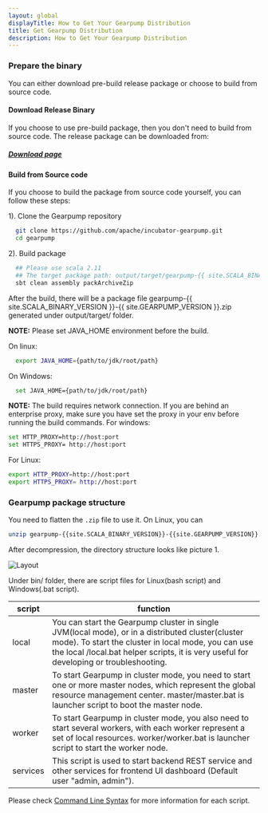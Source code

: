 ```yaml
---
layout: global
displayTitle: How to Get Your Gearpump Distribution
title: Get Gearpump Distribution
description: How to Get Your Gearpump Distribution
---
```


### Prepare the binary
You can either download pre-build release package or choose to build from source code.

#### Download Release Binary

If you choose to use pre-build package, then you don't need to build from source code. The release package can be downloaded from:

##### [Download page](/downloads.html)

#### Build from Source code

If you choose to build the package from source code yourself, you can follow these steps:

1). Clone the Gearpump repository

```bash
  git clone https://github.com/apache/incubator-gearpump.git
  cd gearpump
```

2). Build package

```bash
  ## Please use scala 2.11
  ## The target package path: output/target/gearpump-{{ site.SCALA_BINARY_VERSION }}-{{ site.GEARPUMP_VERSION }}.zip
  sbt clean assembly packArchiveZip
```

  After the build, there will be a package file gearpump-{{ site.SCALA_BINARY_VERSION }}-{{ site.GEARPUMP_VERSION }}.zip generated under output/target/ folder.

  **NOTE:**
  Please set JAVA_HOME environment before the build.

  On linux:

```bash
  export JAVA_HOME={path/to/jdk/root/path}
```

  On Windows:

```bash
  set JAVA_HOME={path/to/jdk/root/path}
```

  **NOTE:**
The build requires network connection. If you are behind an enterprise proxy, make sure you have set the proxy in your env before running the build commands.
For windows:

```bash
set HTTP_PROXY=http://host:port
set HTTPS_PROXY= http://host:port
```

For Linux:

```bash
export HTTP_PROXY=http://host:port
export HTTPS_PROXY= http://host:port
```

### Gearpump package structure

You need to flatten the `.zip` file to use it. On Linux, you can

```bash
unzip gearpump-{{site.SCALA_BINARY_VERSION}}-{{site.GEARPUMP_VERSION}}.zip
```

After decompression, the directory structure looks like picture 1.

![Layout](img/layout.png)

Under bin/ folder, there are script files for Linux(bash script) and Windows(.bat script).

script | function
--------|------------
local | You can start the Gearpump cluster in single JVM(local mode), or in a distributed cluster(cluster mode). To start the cluster in local mode, you can use the local /local.bat helper scripts, it is very useful for developing or troubleshooting.
master | To start Gearpump in cluster mode, you need to start one or more master nodes, which represent the global resource management center. master/master.bat is launcher script to boot the master node.
worker | To start Gearpump in cluster mode, you also need to start several workers, with each worker represent a set of local resources. worker/worker.bat is launcher script to start the worker node.
services | This script is used to start backend REST service and other services for frontend UI dashboard (Default user "admin, admin").

Please check [Command Line Syntax](commandline.html) for more information for each script.
